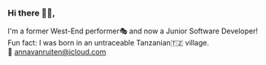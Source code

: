 ### Hi there 👋🏼,
I'm a former West-End performer🎭 and now a Junior Software Developer!
<br />
Fun fact: I was born in an untraceable Tanzanian🇹🇿 village. 
<br />
📧 annavanruiten@icloud.com
